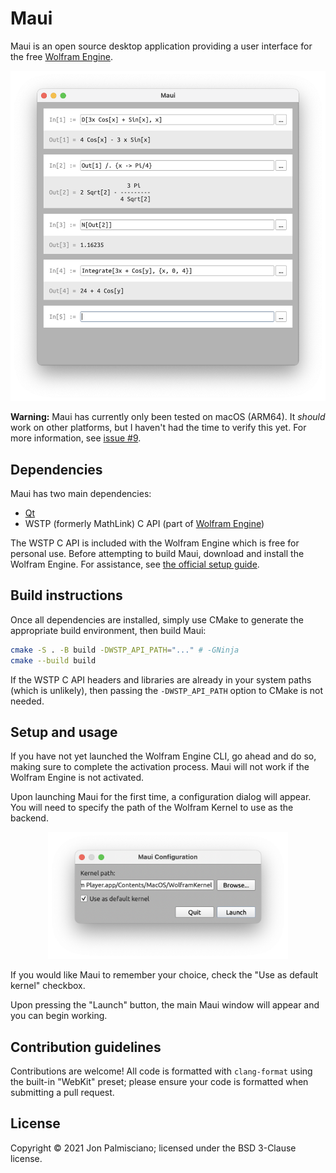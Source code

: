 # Maui

Maui is an open source desktop application providing a user interface for the
free [Wolfram Engine](https://www.wolfram.com/engine/).

<div align="center">
  <img src="docs/ui.png" width="512">
  <br/>
</div>

**Warning:** Maui has currently only been tested on macOS (ARM64). It _should_
  work on other platforms, but I haven't had the time to verify this yet. For
  more information, see [issue #9](https://github.com/jonpalmisc/Maui/issues/9).

## Dependencies

Maui has two main dependencies:

 - [Qt](https://www.qt.io/product/qt6)
 - WSTP (formerly MathLink) C API (part of [Wolfram Engine](https://www.wolfram.com/engine/))

The WSTP C API is included with the Wolfram Engine which is free for personal
use. Before attempting to build Maui, download and install the Wolfram Engine.
For assistance, see [the official setup guide](https://support.wolfram.com/45743).

## Build instructions

Once all dependencies are installed, simply use CMake to generate the
appropriate build environment, then build Maui:

```sh
cmake -S . -B build -DWSTP_API_PATH="..." # -GNinja
cmake --build build
```

If the WSTP C API headers and libraries are already in your system paths
(which is unlikely), then passing the `-DWSTP_API_PATH` option to CMake is not
needed.

## Setup and usage

If you have not yet launched the Wolfram Engine CLI, go ahead and do so, making
sure to complete the activation process. Maui will not work if the Wolfram
Engine is not activated.

Upon launching Maui for the first time, a configuration dialog will appear. You
will need to specify the path of the Wolfram Kernel to use as the backend.

<div align="center">
  <img src="docs/config.png" width="384">
  <br/>
</div>

If you would like Maui to remember your choice, check the "Use as default
kernel" checkbox.

Upon pressing the "Launch" button, the main Maui window will appear and you can
begin working.

## Contribution guidelines

Contributions are welcome! All code is formatted with `clang-format` using the
built-in "WebKit" preset; please ensure your code is formatted when submitting
a pull request.

## License

Copyright &copy; 2021 Jon Palmisciano; licensed under the BSD 3-Clause license.
